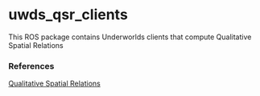 # uwds_qsr_clients
This ROS package contains Underworlds clients that compute Qualitative Spatial Relations

### References

[Qualitative Spatial Relations](https://qsrlib.readthedocs.io/en/latest/)
